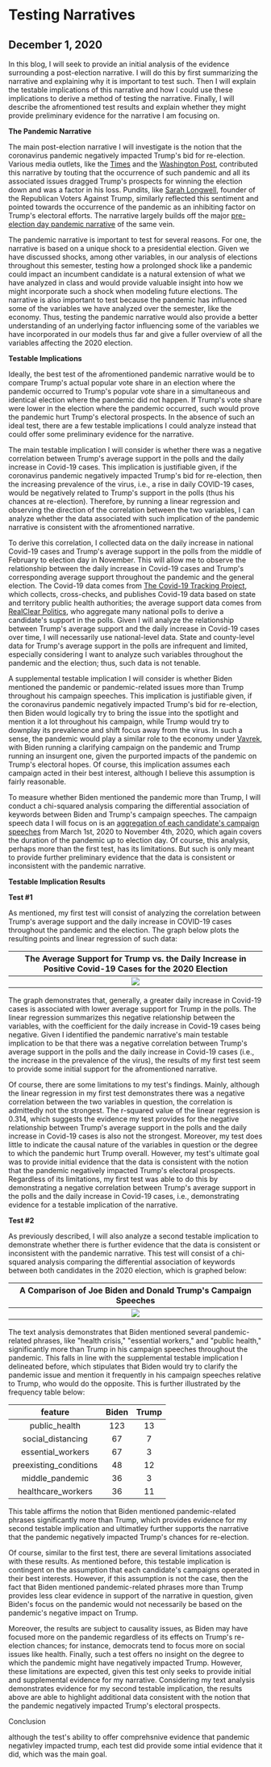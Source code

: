 # Testing Narratives  
## December 1, 2020

In this blog, I will seek to provide an initial analysis of the evidence surrounding a post-election narrative. I will do this by first summarizing the narrative and explaining why it is important to test such. Then I will explain the testable implications of this narrative and how I could use these implications to derive a method of testing the narrative. Finally, I will describe the afromentioned test results and explain whether they might provide preliminary evidence for the narrative I am focusing on. 

**The Pandemic Narrative**

The main post-election narrative I will investigate is the notion that the coronavirus pandemic negatively impacted Trump's bid for re-election. Various media outlets, like the [Times](https://time.com/5907973/donald-trump-loses-2020-election/) and the [Washington Post](https://www.washingtonpost.com/elections/interactive/2020/trump-pandemic-coronavirus-election/), contributed this narrative by touting that the occurrence of such pandemic and all its associated issues dragged Trump's prospects for winning the election down and was a factor in his loss. Pundits, like [Sarah Longwell](https://time.com/5907973/donald-trump-loses-2020-election/), founder of the Republican Voters Against Trump, similarly reflected this sentiment and pointed towards the occurrence of the pandemic as an inhibiting factor on Trump's electoral efforts. The narrative largely builds off the major [pre-election day pandemic narrative](https://www.cnn.com/2020/10/29/politics/coronavirus-trump-analysis/index.html) of the same vein.

The pandemic narrative is important to test for several reasons. For one, the narrative is based on a unique shock to a presidential election. Given we have discussed shocks, among other variables, in our analysis of elections throughout this semester, testing how a prolonged shock like a pandemic could impact an incumbent candidate is a natural extension of what we have analyzed in class and would provide valuable insight into how we might incorporate such a shock when modeling future elections. The narrative is also important to test because the pandemic has influenced some of the variables we have analyzed over the semester, like the economy. Thus, testing the pandemic narrative would also provide a better understanding of an underlying factor influencing some of the variables we have incorporated in our models thus far and give a fuller overview of all the variables affecting the 2020 election.

**Testable Implications**

Ideally, the best test of the afromentioned pandemic narrative would be to compare Trump's actual popular vote share in an election where the pandemic occurred to Trump's popular vote share in a simultaneous and identical election where the pandemic did not happen. If Trump's vote share were lower in the election where the pandemic occurred, such would prove the pandemic hurt Trump's electoral prospects. In the absence of such an ideal test, there are a few testable implications I could analyze instead that could offer some preliminary evidence for the narrative. 

The main testable implication I will consider is whether there was a negative correlation between Trump's average support in the polls and the daily increase in Covid-19 cases. This implication is justifiable given, if the coronavirus pandemic negatively impacted Trump's bid for re-election, then the increasing prevalence of the virus, i.e., a rise in daily COVID-19 cases, would be negatively related to Trump's support in the polls (thus his chances at re-election). Therefore, by running a linear regression and observing the direction of the correlation between the two variables, I can analyze whether the data associated with such implication of the pandemic narrative is consistent with the afromentioned narrative.

To derive this correlation, I collected data on the daily increase in national Covid-19 cases and Trump's average support in the polls from the middle of February to election day in November. This will allow me to observe the relationship between the daily increase in Covid-19 cases and Trump's corresponding average support throughout the pandemic and the general election. The Covid-19 data comes from [The Covid-19 Tracking Project](https://covidtracking.com/about-data), which collects, cross-checks, and publishes Covid-19 data based on state and territory public health authorities; the average support data comes from [RealClear Politics](https://www.realclearpolitics.com/epolls/2020/president/us/general_election_trump_vs_biden-6247.html), who aggregate many national polls to derive a candidate's support in the polls. Given I will analyze the relationship between Trump's average support and the daily increase in Covid-19 cases over time, I will necessarily use national-level data. State and county-level data for Trump's average support in the polls are infrequent and limited, especially considering I want to analyze such variables throughout the pandemic and the election; thus, such data is not tenable.

A supplemental testable implication I will consider is whether Biden mentioned the pandemic or pandemic-related issues more than Trump throughout his campaign speeches. This implication is justifiable given, if the coronavirus pandemic negatively impacted Trump's bid for re-election, then Biden would logically try to bring the issue into the spotlight and mention it a lot throughout his campaign, while Trump would try to downplay its prevalence and shift focus away from the virus. In such a sense, the pandemic would play a similar role to the economy under [Vavrek](https://hollis.harvard.edu/primo-explore/fulldisplay?docid=TN_cdi_askewsholts_vlebooks_9781400830480&context=PC&vid=HVD2&search_scope=everything&tab=everything&lang=en_US), with Biden running a clarifying campaign on the pandemic and Trump running an insurgent one, given the purported impacts of the pandemic on Trump's electoral hopes. Of course, this implication assumes each campaign acted in their best interest, although I believe this assumption is fairly reasonable.

To measure whether Biden mentioned the pandemic more than Trump, I will conduct a chi-squared analysis comparing the differential association of keywords between Biden and Trump's campaign speeches. The campaign speech data I will focus on is an [aggregation of each candidate's campaign speeches](https://drive.google.com/drive/folders/1fvTLiMlJWgFpeVivFBdYxLm8vhHkhqcS) from March 1st, 2020 to November 4th, 2020, which again covers the duration of the pandemic up to election day. Of course, this analysis, perhaps more than the first test, has its limitations. But such is only meant to provide further preliminary evidence that the data is consistent or inconsistent with the pandemic narrative. 

**Testable Implication Results**

**Test #1**

As mentioned, my first test will consist of analyzing the correlation between Trump's average support and the daily increase in COVID-19 cases throughout the pandemic and the election. The graph below plots the resulting points and linear regression of such data:

|  The Average Support for Trump vs. the Daily Increase in Positive Covid-19 Cases for the 2020 Election |
|:-:|
|![](Narrative1.png)|

The graph demonstrates that, generally, a greater daily increase in Covid-19 cases is associated with lower average support for Trump in the polls. The linear regression summarizes this negative relationship between the variables, with the coefficient for the daily increase in Covid-19 cases being negative. Given I identified the pandemic narrative's main testable implication to be that there was a negative correlation between Trump's average support in the polls and the daily increase in Covid-19 cases (i.e., the increase in the prevalence of the virus), the results of my first test seem to provide some initial support for the afromentioned narrative. 

Of course, there are some limitations to my test's findings. Mainly, although the linear regression in my first test demonstrates there was a negative correlation between the two variables in question, the correlation is admittedly not the strongest. The r-squared value of the linear regression is 0.314, which suggests the evidence my test provides for the negative relationship between Trump's average support in the polls and the daily increase in Covid-19 cases is also not the strongest. Moreover, my test does little to indicate the causal nature of the variables in question or the degree to which the pandemic hurt Trump overall. However, my test's ultimate goal was to provide initial evidence that the data is consistent with the notion that the pandemic negatively impacted Trump's electoral prospects. Regardless of its limitations, my first test was able to do this by demonstrating a negative correlation between Trump's average support in the polls and the daily increase in Covid-19 cases, i.e., demonstrating evidence for a testable implication of the narrative. 

**Test #2**

As previously described, I will also analyze a second testable implication to demonstrate whether there is further evidence that the data is consistent or inconsistent with the pandemic narrative. This test will consist of a chi-squared analysis comparing the differential association of keywords between both candidates in the 2020 election, which is graphed below: 

|  A Comparison of Joe Biden and Donald Trump's Campaign Speeches |
|:-:|
|![](Narrative2.png)|

The text analysis demonstrates that Biden mentioned several pandemic-related phrases, like "health crisis," "essential workers," and "public health," significantly more than Trump in his campaign speeches throughout the pandemic. This falls in line with the supplemental testable implication I delineated before, which stipulates that Biden would try to clarify the pandemic issue and mention it frequently in his campaign speeches relative to Trump, who would do the opposite. This is further illustrated by the frequency table below:

| feature  |  Biden | Trump  |
|:-:|:-:|:-:|
|  public_health  | 123     | 13  |
| social_distancing  |  67     | 7  |
|   essential_workers  | 67    | 3  |
| preexisting_conditions  | 48   | 12  |
|  middle_pandemic  |  36  | 3  |
|  healthcare_workers |  36 | 11  |

This table affirms the notion that Biden mentioned pandemic-related phrases significantly more than Trump, which provides evidence for my second testable implication and ultimatley further supports the narrative that the pandemic negatively impacted Trump's chances for re-election. 

Of course, similar to the first test, there are several limitations associated with these results. As mentioned before, this testable implication is contingent on the assumption that each candidate's campaigns operated in their best interests. However, if this assumption is not the case, then the fact that Biden mentioned pandemic-related phrases more than Trump provides less clear evidence in support of the narrative in question, given Biden's focus on the pandemic would not necessarily be based on the pandemic's negative impact on Trump. 

Moreover, the results are subject to causality issues, as Biden may have focused more on the pandemic regardless of its effects on Trump's re-election chances; for instance, democrats tend to focus more on social issues like health. Finally, such a test offers no insight on the degree to which the pandemic might have negatively impacted Trump. However, these limitations are expected, given this test only seeks to provide initial and supplemental evidence for my narrative. Considering my text analysis demonstrates evidence for my second testable implication, the results above are able to highlight additional data consistent with the notion that the pandemic negatively impacted Trump's electoral prospects. 

Conclusion

although the test's ability to offer comprehsnive evidence that pandemic negativley impacted trump, each test did provide some intial evidence that it did, which was the main goal. 




